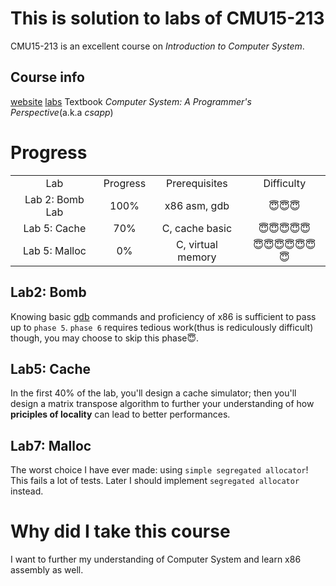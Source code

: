 # This is solution to labs of CMU15-213
CMU15-213 is an excellent course on *Introduction to Computer System*.  
## Course info
[website](http://csapp.cs.cmu.edu/)
[labs](http://csapp.cs.cmu.edu/3e/labs.html)
Textbook *Computer System: A Programmer's Perspective*(a.k.a *csapp*)

# Progress
<table style="text-align:center">
  <tr>
    <td>Lab</td>
    <td> Progress </td>
    <td> Prerequisites</td>
    <td> Difficulty </td>
  </tr>
  <tr>
    <td>Lab 2: Bomb Lab</td>
    <td> 100% </td>
    <td> x86 asm, gdb </td>
    <td> 😇😇😇 </td>
  </tr>
  <tr>
    <td>Lab 5: Cache</td>
    <td> 70% </td>
    <td> C, cache basic </td>
    <td> 😇😇😇😇😇</td>
  </tr>
  <tr>
    <td>Lab 5: Malloc</td>
    <td> 0% </td>
    <td> C, virtual memory</td>
    <td> 😇😇😇😇😇😇😇</td>
  </tr>
</table>

## Lab2: Bomb
Knowing basic [gdb](https://www.sourceware.org/gdb/) commands and proficiency of x86 is sufficient to pass up to `phase 5`.
`phase 6` requires tedious work(thus is rediculously difficult) though, you may choose to skip this phase😇.

## Lab5: Cache
In the first 40% of the lab, you'll design a cache simulator; then you'll design a matrix transpose algorithm to further your
understanding of how **priciples of locality** can lead to better performances.

## Lab7: Malloc
The worst choice I have ever made: using `simple segregated allocator`! This fails a lot of tests. Later I should
implement `segregated allocator` instead.

# Why did I take this course
I want to further my understanding of Computer System and learn x86 assembly as well.